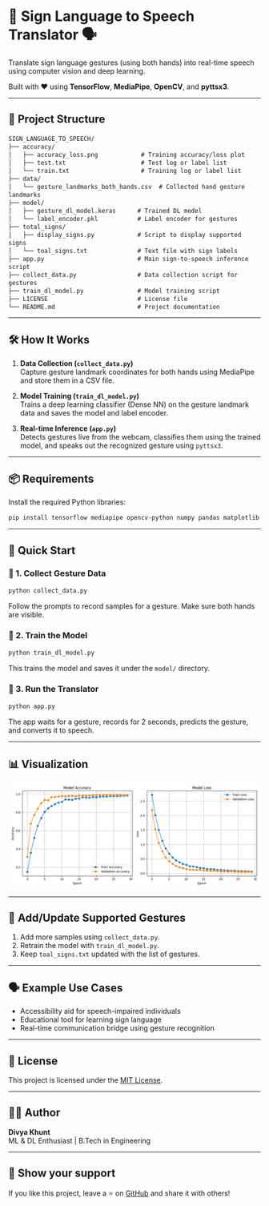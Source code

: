 # 🤟 Sign Language to Speech Translator 🗣️  
Translate sign language gestures (using both hands) into real-time speech using computer vision and deep learning.

Built with ❤️ using **TensorFlow**, **MediaPipe**, **OpenCV**, and **pyttsx3**.

---

## 📁 Project Structure

```
SIGN_LANGUAGE_TO_SPEECH/
├── accuracy/
│   ├── accuracy_loss.png            # Training accuracy/loss plot
│   ├── test.txt                     # Test log or label list
│   └── train.txt                    # Training log or label list
├── data/
│   └── gesture_landmarks_both_hands.csv  # Collected hand gesture landmarks
├── model/
│   ├── gesture_dl_model.keras      # Trained DL model
│   └── label_encoder.pkl           # Label encoder for gestures
├── total_signs/
│   ├── display_signs.py            # Script to display supported signs
│   └── toal_signs.txt              # Text file with sign labels
├── app.py                          # Main sign-to-speech inference script
├── collect_data.py                 # Data collection script for gestures
├── train_dl_model.py               # Model training script
├── LICENSE                         # License file
└── README.md                       # Project documentation
```

---

## 🛠️ How It Works

1. **Data Collection (`collect_data.py`)**  
   Capture gesture landmark coordinates for both hands using MediaPipe and store them in a CSV file.

2. **Model Training (`train_dl_model.py`)**  
   Trains a deep learning classifier (Dense NN) on the gesture landmark data and saves the model and label encoder.

3. **Real-time Inference (`app.py`)**  
   Detects gestures live from the webcam, classifies them using the trained model, and speaks out the recognized gesture using `pyttsx3`.

---

## 📦 Requirements

Install the required Python libraries:

```bash
pip install tensorflow mediapipe opencv-python numpy pandas matplotlib pyttsx3 scikit-learn
```

---

## 🚀 Quick Start

### 🔹 1. Collect Gesture Data

```bash
python collect_data.py
```
Follow the prompts to record samples for a gesture. Make sure both hands are visible.

### 🔹 2. Train the Model

```bash
python train_dl_model.py
```
This trains the model and saves it under the `model/` directory.

### 🔹 3. Run the Translator

```bash
python app.py
```
The app waits for a gesture, records for 2 seconds, predicts the gesture, and converts it to speech.

---

## 📊 Visualization

![Training Accuracy and Loss](accuracy/accuracy_loss.png)

---

## 📂 Add/Update Supported Gestures

1. Add more samples using `collect_data.py`.
2. Retrain the model with `train_dl_model.py`.
3. Keep `toal_signs.txt` updated with the list of gestures.

---

## 🗣️ Example Use Cases

- Accessibility aid for speech-impaired individuals  
- Educational tool for learning sign language  
- Real-time communication bridge using gesture recognition

---

## 📄 License

This project is licensed under the [MIT License](LICENSE).

---

## 🙋‍♀️ Author

**Divya Khunt**  
ML & DL Enthusiast | B.Tech in Engineering

---

## 🌟 Show your support

If you like this project, leave a ⭐ on [GitHub](#) and share it with others!
